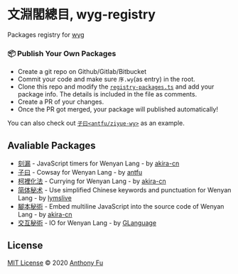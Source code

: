 # 文淵閣總目, wyg-registry

Packages registry for [wyg](https://github.com/wenyan-lang/wyg)

### 📦 Publish Your Own Packages

- Create a git repo on Github/Gitlab/Bitbucket
- Commit your code and make sure `序.wy`(as entry) in the root.
- Clone this repo and modify the [`registry-packages.ts`](https://github.com/wenyan-lang/wyg-registry/blob/master/registry-packages.ts) and add your package info. The details is included in the file as comments.
- Create a PR of your changes.
- Once the PR got merged, your package will published automatically!

You can also check out [`子曰<antfu/ziyue-wy>`](https://github.com/antfu/ziyue-wy) as an example.

## Avaliable Packages

<!--GENERATED_DO_NOT_MODIFY-->
<!--package_list_start-->

- [刻漏](https://github.com/akira-cn/kelou-wy/tree/master) - JavaScript timers for Wenyan Lang - by [akira-cn](https://github.com/akira-cn)
- [子曰](https://github.com/antfu/ziyue-wy/tree/master) - Cowsay for Wenyan Lang - by [antfu](https://github.com/antfu)
- [柯裡化法](https://github.com/akira-cn/currying-wy/tree/master) - Currying for Wenyan Lang - by [akira-cn](https://github.com/akira-cn)
- [简体秘术](https://github.com/lymslive/wyg-packages/tree/jiantihua) - Use simplified Chinese keywords and punctuation for Wenyan Lang - by [lymslive](https://github.com/lymslive/wyg-packages)
- [腳本秘術](https://github.com/akira-cn/script-wy/tree/master) - Embed multiline JavaScript into the source code of Wenyan Lang - by [akira-cn](https://github.com/akira-cn)
- [交互秘術](https://github.com/GLanguage/jiaohu-wy) - IO for Wenyan Lang - by [GLanguage](https://github.com/GLanguage)

<!--package_list_end-->

## License

[MIT License](https://github.com/wenyan-lang/wyg-registry/blob/master/LICENSE) © 2020 [Anthony Fu](https://github.com/antfu)
